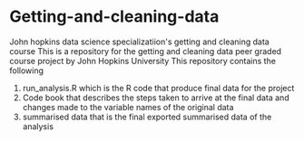 # Getting-and-cleaning-data
John hopkins data science specializatiion's getting and cleaning data course
This is a repository for the getting and cleaning data peer graded course project by John Hopkins University
This repository contains the following
1. run_analysis.R which is the R code that produce final data for the project
2. Code book that describes the steps taken to arrive at the final data and changes made to the variable names of the original data
3. summarised data that is the final exported summarised data of the analysis 

